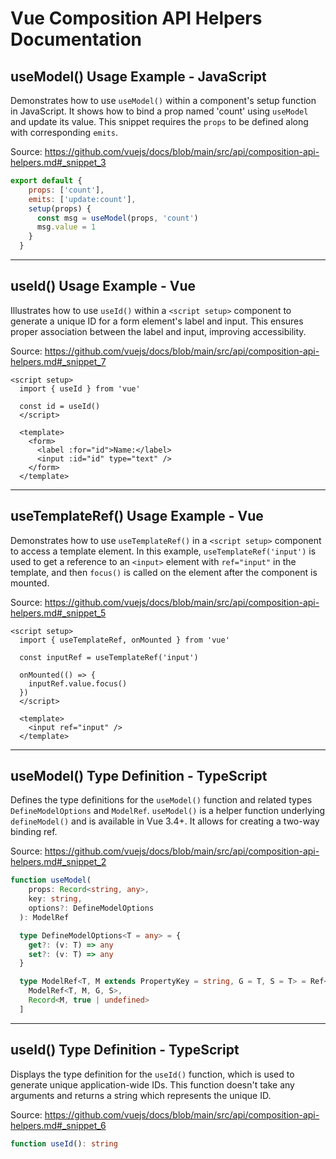 # Vue Composition API Helpers Documentation

## useModel() Usage Example - JavaScript

Demonstrates how to use `useModel()` within a component's setup function in JavaScript. It shows how to bind a prop named 'count' using `useModel` and update its value. This snippet requires the `props` to be defined along with corresponding `emits`.

Source: https://github.com/vuejs/docs/blob/main/src/api/composition-api-helpers.md#_snippet_3

```javascript
export default {
    props: ['count'],
    emits: ['update:count'],
    setup(props) {
      const msg = useModel(props, 'count')
      msg.value = 1
    }
  }
```

---

## useId() Usage Example - Vue

Illustrates how to use `useId()` within a `<script setup>` component to generate a unique ID for a form element's label and input. This ensures proper association between the label and input, improving accessibility.

Source: https://github.com/vuejs/docs/blob/main/src/api/composition-api-helpers.md#_snippet_7

```vue
<script setup>
  import { useId } from 'vue'

  const id = useId()
  </script>

  <template>
    <form>
      <label :for="id">Name:</label>
      <input :id="id" type="text" />
    </form>
  </template>
```

---

## useTemplateRef() Usage Example - Vue

Demonstrates how to use `useTemplateRef()` in a `<script setup>` component to access a template element. In this example, `useTemplateRef('input')` is used to get a reference to an `<input>` element with `ref="input"` in the template, and then `focus()` is called on the element after the component is mounted.

Source: https://github.com/vuejs/docs/blob/main/src/api/composition-api-helpers.md#_snippet_5

```vue
<script setup>
  import { useTemplateRef, onMounted } from 'vue'

  const inputRef = useTemplateRef('input')

  onMounted(() => {
    inputRef.value.focus()
  })
  </script>

  <template>
    <input ref="input" />
  </template>
```

---

## useModel() Type Definition - TypeScript

Defines the type definitions for the `useModel()` function and related types `DefineModelOptions` and `ModelRef`. `useModel()` is a helper function underlying `defineModel()` and is available in Vue 3.4+. It allows for creating a two-way binding ref.

Source: https://github.com/vuejs/docs/blob/main/src/api/composition-api-helpers.md#_snippet_2

```typescript
function useModel(
    props: Record<string, any>,
    key: string,
    options?: DefineModelOptions
  ): ModelRef

  type DefineModelOptions<T = any> = {
    get?: (v: T) => any
    set?: (v: T) => any
  }

  type ModelRef<T, M extends PropertyKey = string, G = T, S = T> = Ref<G, S> & [
    ModelRef<T, M, G, S>,
    Record<M, true | undefined>
  ]
```

---

## useId() Type Definition - TypeScript

Displays the type definition for the `useId()` function, which is used to generate unique application-wide IDs. This function doesn't take any arguments and returns a string which represents the unique ID.

Source: https://github.com/vuejs/docs/blob/main/src/api/composition-api-helpers.md#_snippet_6

```typescript
function useId(): string
```

